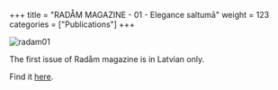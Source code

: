 +++
title = "RADÅM MAGAZINE - 01 - Elegance saltumā"
weight = 123
categories = ["Publications"]
+++

![radam01](/images/radam01.webp)

<!--more-->

The first issue of Radåm magazine is in Latvian only.

Find it [here](https://radammagazine.com/products/radam-magazine-i-print).